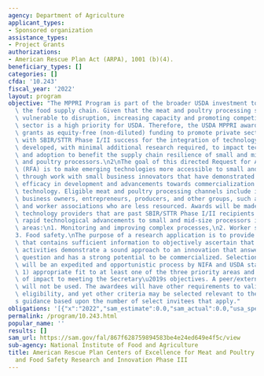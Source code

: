 ```yaml
---
agency: Department of Agriculture
applicant_types:
- Sponsored organization
assistance_types:
- Project Grants
authorizations:
- American Rescue Plan Act (ARPA), 1001 (b)(4).
beneficiary_types: []
categories: []
cfda: '10.243'
fiscal_year: '2022'
layout: program
objective: "The MPPRI Program is part of the broader USDA investment to transform\
  \ the food supply chain. Given that the meat and poultry processing sector is particularly\
  \ vulnerable to disruption, increasing capacity and promoting competition in this\
  \ sector is a high priority for USDA. Therefore, the USDA MPPRI awards will provide\
  \ grants as equity-free (non-diluted) funding to promote private sector companies\
  \ with SBIR/STTR Phase I/II success for the integration of technology that has been\
  \ developed, with minimal additional research required, to impact technology advancements\
  \ and adoption to benefit the supply chain resilience of small and mid-size meat\
  \ and poultry processors.\n2\nThe goal of this directed Request for Applications\
  \ (RFA) is to make emerging technologies more accessible to small and mid-size processors\
  \ through work with small business innovators that have demonstrated significant\
  \ efficacy in development and advancements towards commercialization of relevant\
  \ technology. Eligible meat and poultry processing channels include independent\
  \ business owners, entrepreneurs, producers, and other groups, such as cooperatives\
  \ and worker associations who are less resourced. Awards will be made to select\
  \ technology providers that are past SBIR/STTR Phase I/II recipients that can provide\
  \ rapid technological advancements to small and mid-size processors in three priority\
  \ areas:\n1. Monitoring and improving complex processes,\n2. Worker safety, and\n\
  3. Food safety.\nThe purpose of a research application is to provide a written statement\
  \ that contains sufficient information to objectively ascertain that the proposed\
  \ activities demonstrate a sound approach to an innovation that answers both a scientific\
  \ question and has a strong potential to be commercialized. Selection of awardees\
  \ will be an expedited and opportunistic process by NIFA and USDA staff based upon\
  \ 1) appropriate fit to at least one of the three priority areas and 2) likelihood\
  \ of impact to meeting the Secretary\u2019s objectives. A peer/external review panel\
  \ will not be used. The awardees will have other requirements to validate their\
  \ eligibility, and yet other criteria may be selected relevant to the Secretary\u2019\
  s guidance based upon the number of select invitees that apply."
obligations: '[{"x":"2022","sam_estimate":0.0,"sam_actual":0.0,"usa_spending_actual":0.0},{"x":"2023","sam_estimate":15000000.0,"sam_actual":0.0,"usa_spending_actual":10874509.0},{"x":"2024","sam_estimate":0.0,"sam_actual":0.0,"usa_spending_actual":0.0}]'
permalink: /program/10.243.html
popular_name: ''
results: []
sam_url: https://sam.gov/fal/867f628759894583be4e24ed649e4f5c/view
sub-agency: National Institute of Food and Agriculture
title: American Rescue Plan Centers of Excellence for Meat and Poultry Processing
  and Food Safety Research and Innovation Phase III
---
```

